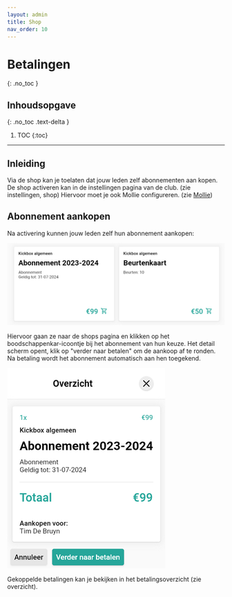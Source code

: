 ```yaml
---
layout: admin
title: Shop
nav_order: 10
---
```


# Betalingen
{: .no_toc }

## Inhoudsopgave
{: .no_toc .text-delta }

1. TOC
{:toc}

---
## Inleiding
Via de shop kan je toelaten dat jouw leden zelf abonnementen aan kopen. De shop activeren kan in de instellingen pagina van de club. (zie instellingen, shop) 
Hiervoor moet je ook Mollie configureren. (zie [Mollie](#mollie))

## Abonnement aankopen

Na activering kunnen jouw leden zelf hun abonnement aankopen:

![shop](/assets/images/shop_overview.png)

Hiervoor gaan ze naar de shops pagina en klikken op het boodschappenkar-icoontje bij het abonnement van hun keuze.
Het detail scherm opent, klik op "verder naar betalen" om de aankoop af te ronden. Na betaling wordt het abonnement automatisch aan hen toegekend.

![shop](/assets/images/shop_detail.png)

Gekoppelde betalingen kan je bekijken in het betalingsoverzicht (zie overzicht).




